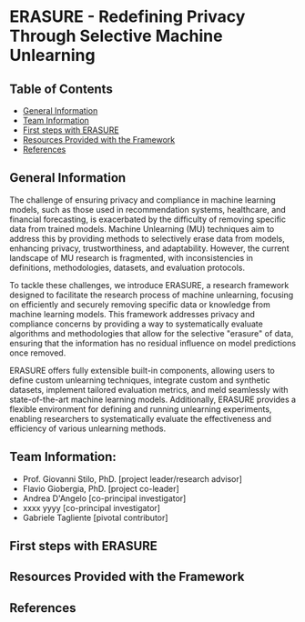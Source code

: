 # ERASURE - Redefining Privacy Through Selective Machine Unlearning

## Table of Contents
* [General Information](#general-information)
* [Team Information](#team-information)
* [First steps with ERASURE](#first-steps-with-erasure)
* [Resources Provided with the Framework](#resources-provided-with-the-framework)
* [References](#references)

## General Information
The challenge of ensuring privacy and compliance in machine learning models, such as those used in recommendation systems, healthcare, and financial forecasting, is exacerbated by the difficulty of removing specific data from trained models. Machine Unlearning (MU) techniques aim to address this by providing methods to selectively erase data from models, enhancing privacy, trustworthiness, and adaptability. However, the current landscape of MU research is fragmented, with inconsistencies in definitions, methodologies, datasets, and evaluation protocols. 

To tackle these challenges, we introduce ERASURE, a research framework designed to facilitate the research process of machine unlearning, focusing on efficiently and securely removing specific data or knowledge from machine learning models. This framework addresses privacy and compliance concerns by providing a way to systematically evaluate algorithms and methodologies that allow for the selective "erasure" of data, ensuring that the information has no residual influence on model predictions once removed.

ERASURE offers fully extensible built-in components, allowing users to define custom unlearning techniques, integrate custom and synthetic datasets, implement tailored evaluation metrics, and meld seamlessly with state-of-the-art machine learning models. Additionally, ERASURE provides a flexible environment for defining and running unlearning experiments, enabling researchers to systematically evaluate the effectiveness and efficiency of various unlearning methods.


## Team Information:
* Prof. Giovanni Stilo, PhD. [project leader/research advisor]
* Flavio Giobergia, PhD. [project co-leader]
* Andrea D'Angelo [co-principal investigator]
* xxxx yyyy [co-principal investigator]
* Gabriele Tagliente [pivotal contributor]

## First steps with ERASURE

## Resources Provided with the Framework

## References
